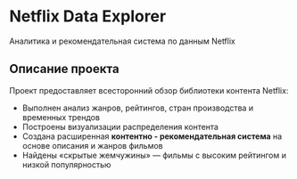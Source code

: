 # Netflix Data Explorer

Аналитика и рекомендательная система по данным Netflix

## Описание проекта

Проект предоставляет всесторонний обзор библиотеки контента Netflix:
- Выполнен анализ жанров, рейтингов, стран производства и временных трендов
- Построены визуализации распределения контента
- Создана расширенная **контентно - рекомендательная система** на основе описания и жанров фильмов
- Найдены «скрытые жемчужины» — фильмы с высоким рейтингом и низкой популярностью
